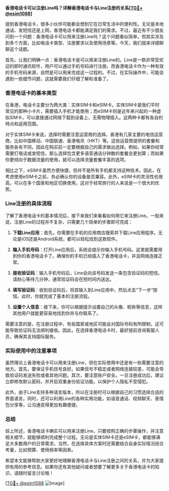 **香港电话卡可以注册Line吗？详解香港电话卡与Line注册的关系[[TG💪+ @esim1088](https://t.me/s/esim1088)]**

提到香港电话卡，很多小伙伴可能都会想到它在日常生活中的便利性。无论是本地通话、发短信还是上网，香港电话卡都能满足我们的需求。不过，最近有不少朋友问到一个问题：香港电话卡可以用来注册Line吗？这个问题看似简单，但其实涉及到多个方面，比如电话卡类型、注册要求以及使用场景等。今天，我们就来详细聊聊这个话题。

首先，让我们明确一点：香港电话卡是可以用来注册Line的。Line是一款非常受欢迎的即时通讯软件，用户可以通过手机号码进行注册。而香港电话卡作为一种有效的手机号码来源，自然是可以用来完成这一过程的。不过，在实际操作中，可能会遇到一些细节问题，这就需要我们仔细了解和准备了。

### 香港电话卡的基本类型

在香港，电话卡主要分为两大类：实体SIM卡和eSIM卡。实体SIM卡是我们平时常见的那种小卡片，需要插入手机才能使用；而eSIM卡则是近年来兴起的一种虚拟SIM卡，可以直接通过网络下载到设备上，无需物理插入。这两种卡都有各自的特点和适用范围。

对于实体SIM卡来说，选择时需要注意运营商的选择。香港有几家主要的电信运营商，比如中国移动、中国联通、香港电讯（HKT）等。这些运营商提供的套餐和服务各有不同，因此在购买前一定要根据自己的需求做出选择。例如，如果你经常需要打电话或发短信，那么选择包含更多语音通话分钟数的套餐会更划算；而如果你更倾向于数据流量的使用，就可以选择流量套餐丰富的选项。

相比之下，eSIM卡虽然方便快捷，但并不是所有手机都支持这种技术。因此，在考虑使用eSIM卡之前，务必确认你的设备是否兼容。此外，eSIM卡的灵活性也很高，可以在多个国家和地区切换使用，这对于经常旅行的人来说是一个很大的优势。

### Line注册的具体流程

了解了香港电话卡的基本情况后，接下来我们来看看如何用它来注册Line。一般来说，注册Line的过程并不复杂，只需要几个简单的步骤即可完成：

1. **下载Line应用**：首先，你需要在手机的应用商店搜索并下载Line应用程序。无论是iOS还是Android系统，都可以轻松找到这款软件。

2. **输入手机号码**：打开Line应用后，系统会提示你输入手机号码。这里就需要用到你的香港电话卡了。确保你的手机已经插入了香港电话卡，并且网络连接正常。

3. **接收验证码**：输入手机号码后，Line会向该号码发送一条包含验证码的短信。请耐心等待几分钟，通常验证码会在短时间内送达。

4. **填写验证码**：收到验证码后，将其输入到Line应用中，然后点击“下一步”按钮。此时，你就完成了基本的注册流程。

5. **设置个人信息**：接下来，你可以根据提示设置自己的头像、昵称等信息，这样其他用户就能更容易地找到你并与你联系了。

需要注意的是，在注册过程中，有些国家或地区可能会对国际号码有所限制，这可能导致验证码无法顺利接收。因此，在选择香港电话卡时，最好提前咨询客服人员，确保其支持国际服务。

### 实际使用中的注意事项

虽然理论上香港电话卡可以用来注册Line，但在实际使用中还是有一些需要注意的地方。首先，要保证手机信号良好。如果信号不稳定或者网络连接较差，可能会导致验证码发送失败或者其他问题。其次，要注意账户安全。一旦注册成功后，建议立即修改默认密码，并开启双重身份验证功能，以保护个人隐私不受侵犯。

此外，由于Line支持多种语言版本，所以在注册时可以根据自己的习惯选择合适的界面语言。同时，还可以利用Line的各种实用功能，如语音通话、视频聊天、表情包分享等，让沟通变得更加有趣便捷。

### 总结

综上所述，香港电话卡确实可以用来注册Line，只要按照正确的步骤操作，并注意相关细节，就能够顺利完成整个过程。无论是实体SIM卡还是eSIM卡，都能够满足大多数用户的日常需求。当然，在选择具体方案时还需要结合自身实际情况综合考量，比如预算、使用频率等因素。

希望本文能够帮助大家更好地理解香港电话卡与Line注册之间的关系，并为大家提供有用的参考信息。如果你还有其他疑问或者想要了解更多关于香港电话卡的知识，请随时留言讨论哦！

[[TG💪+ @esim1088](https://t.me/s/esim1088) ![Image](https://i.postimg.cc/4NQfJmqS/Snipaste-2025-05-13-00-14-12.png)]